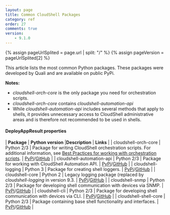 ```yaml
---
layout: page
title: Common CloudShell Packages
category: ref
order: 27
comments: true
version:
    - 9.1.0
---
```


{% assign pageUrlSplited = page.url | split: "/" %}
{% assign pageVersion = pageUrlSplited[2] %}

This article lists the most common Python packages. These packages were developed by Quali and are available on public PyPi. 

**Notes:** 
* *cloudshell-orch-core* is the only package you need for orchestration scripts.
* *cloudshell-orch-core* contains *cloudshell-automation-api*
* While *cloudshell-automation-api* includes several methods that apply to shells, it provides unnecessary access to CloudShell administrative areas and is therefore not recommended to be used in shells.

<style>
table {
    font-family: arial, sans-serif;
    border-collapse: collapse;
    width: 100%;
}

td, th {
    border: 1px solid #dddddd;
    text-align: left;
    padding: 8px;
}

tr:nth-child(even) {
    background-color: #dddddd;
}
</style>

#### DeployAppResult properties

| **Package**                    | **Python version**   |**Description**        | **Links** |
|   cloudshell-orch-core         | Python 2/3           | Package for writing CloudShell orchestration scripts. For additional information, see [Best Practices for working with orchestration scripts]({{site.baseurl}}/orchestration/{{pageVersion}}/getting-started.html). | [PyPi](https://pypi.org/project/cloudshell-orch-core/)/[GitHub](https://github.com/QualiSystems/cloudshell-orch-core) | 
|   cloudshell-automation-api    | Python 2/3           | Package for working with CloudShell Automation API.  | [PyPi](https://pypi.org/project/cloudshell-automation-api/)/[GitHub](https://github.com/QualiSystems/cloudshell-automation-api) |
|   cloudshell-logging           | Python 3             | Package for creating shell loggers.  | [PyPi](https://pypi.org/project/cloudshell-logging)/[GitHub](https://github.com/QualiSystems/cloudshell-logging) |
|   cloudshell-core              | Python 2 | Legacy logging package (replaced by *cloudshell-logging* in version 9.3.  | [PyPi](https://pypi.org/project/cloudshell-core/)/[GitHub](https://github.com/QualiSystems/cloudshell-core) |
|   cloudshell-snmp              | Python 2/3 | Package for developing shell communication with devices via SNMP.  | [PyPi](https://pypi.org/project/cloudshell-snmp/)/[GitHub](https://github.com/QualiSystems/cloudshell-snmp) |
|   cloudshell-cli               | Python 2/3 | Package for developing shell communication with devices via CLI.              | [PyPi](https://pypi.org/project/cloudshell-cli/)/[GitHub](https://github.com/QualiSystems/cloudshell-cli)  |
|   cloudshell-shell-core        | Python 2/3 | Package containing base shell functionality and interfaces. | [PyPi](https://pypi.org/project/cloudshell-shell-core/)/[GitHub](https://github.com/QualiSystems/cloudshell-shell-core) |
